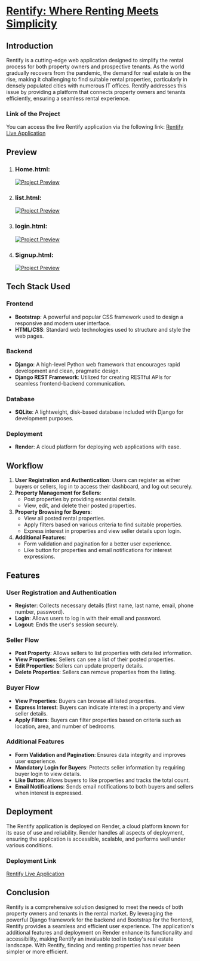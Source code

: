 # [Rentify: Where Renting Meets Simplicity](https://rentify-decode.onrender.com/)

## Introduction

Rentify is a cutting-edge web application designed to simplify the rental process for both property owners and prospective tenants. As the world gradually recovers from the pandemic, the demand for real estate is on the rise, making it challenging to find suitable rental properties, particularly in densely populated cities with numerous IT offices. Rentify addresses this issue by providing a platform that connects property owners and tenants efficiently, ensuring a seamless rental experience.

### Link of the Project

You can access the live Rentify application via the following link:
[Rentify Live Application](https://rentify-decode.onrender.com/)

## Preview

1. ### Home.html:

   [![Project Preview](./media/property_images/home.png)](https://rentify-decode.onrender.com/)

2. ### list.html:
   [![Project Preview](./media/property_images/property.png)](https://rentify-decode.onrender.com/)

3. ### login.html:

   [![Project Preview](./media/property_images/login.png)](https://rentify-decode.onrender.com/)

4. ### Signup.html:
   [![Project Preview](./media/property_images/signup.png)](https://rentify-decode.onrender.com/)



## Tech Stack Used

### Frontend

- **Bootstrap**: A powerful and popular CSS framework used to design a responsive and modern user interface.
- **HTML/CSS**: Standard web technologies used to structure and style the web pages.

### Backend

- **Django**: A high-level Python web framework that encourages rapid development and clean, pragmatic design.
- **Django REST Framework**: Utilized for creating RESTful APIs for seamless frontend-backend communication.

### Database

- **SQLite**: A lightweight, disk-based database included with Django for development purposes.

### Deployment

- **Render**: A cloud platform for deploying web applications with ease.

## Workflow

1. **User Registration and Authentication**: Users can register as either buyers or sellers, log in to access their dashboard, and log out securely.
2. **Property Management for Sellers**:
   - Post properties by providing essential details.
   - View, edit, and delete their posted properties.
3. **Property Browsing for Buyers**:
   - View all posted rental properties.
   - Apply filters based on various criteria to find suitable properties.
   - Express interest in properties and view seller details upon login.
4. **Additional Features**:
   - Form validation and pagination for a better user experience.
   - Like button for properties and email notifications for interest expressions.

## Features

### User Registration and Authentication

- **Register**: Collects necessary details (first name, last name, email, phone number, password).
- **Login**: Allows users to log in with their email and password.
- **Logout**: Ends the user's session securely.

### Seller Flow

- **Post Property**: Allows sellers to list properties with detailed information.
- **View Properties**: Sellers can see a list of their posted properties.
- **Edit Properties**: Sellers can update property details.
- **Delete Properties**: Sellers can remove properties from the listing.

### Buyer Flow

- **View Properties**: Buyers can browse all listed properties.
- **Express Interest**: Buyers can indicate interest in a property and view seller details.
- **Apply Filters**: Buyers can filter properties based on criteria such as location, area, and number of bedrooms.

### Additional Features

- **Form Validation and Pagination**: Ensures data integrity and improves user experience.
- **Mandatory Login for Buyers**: Protects seller information by requiring buyer login to view details.
- **Like Button**: Allows buyers to like properties and tracks the total count.
- **Email Notifications**: Sends email notifications to both buyers and sellers when interest is expressed.

## Deployment

The Rentify application is deployed on Render, a cloud platform known for its ease of use and reliability. Render handles all aspects of deployment, ensuring the application is accessible, scalable, and performs well under various conditions.

### Deployment Link

[Rentify Live Application](https://rentify-decode.onrender.com/)

## Conclusion

Rentify is a comprehensive solution designed to meet the needs of both property owners and tenants in the rental market. By leveraging the powerful Django framework for the backend and Bootstrap for the frontend, Rentify provides a seamless and efficient user experience. The application's additional features and deployment on Render enhance its functionality and accessibility, making Rentify an invaluable tool in today's real estate landscape. With Rentify, finding and renting properties has never been simpler or more efficient.
